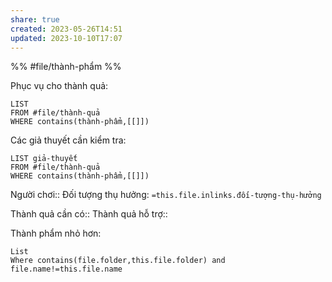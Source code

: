```yaml
---
share: true
created: 2023-05-26T14:51
updated: 2023-10-10T17:07
---
```

%%
#file/thành-phẩm
%%

Phục vụ cho thành quả:
```dataview
LIST
FROM #file/thành-quả 
WHERE contains(thành-phẩm,[[]])
```
Các giả thuyết cần kiểm tra:
```dataview
LIST giả-thuyết
FROM #file/thành-quả 
WHERE contains(thành-phẩm,[[]])
```
Người chơi:: 
Đối tượng thụ hưởng: `=this.file.inlinks.đối-tượng-thụ-hưởng`

Thành quả cần có::
Thành quả hỗ trợ::

Thành phẩm nhỏ hơn:
```dataview
List
Where contains(file.folder,this.file.folder) and file.name!=this.file.name
```

